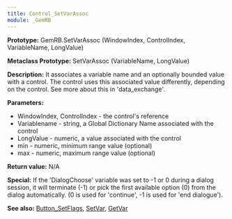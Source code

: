 ```yaml
---
title: Control_SetVarAssoc
module: _GemRB
---
```


**Prototype:** GemRB.SetVarAssoc (WindowIndex, ControlIndex, VariableName, LongValue)

**Metaclass Prototype:** SetVarAssoc (VariableName, LongValue)

**Description:** It associates a variable name and an optionally bounded 
value with a control. 
The control uses this associated value differently, depending on the 
control. See more about this in 'data_exchange'.

**Parameters:**
  * WindowIndex, ControlIndex  - the control's reference
  * Variablename - string, a Global Dictionary Name associated with the control
  * LongValue - numeric, a value associated with the control
  * min - numeric, minimum range value (optional)
  * max - numeric, maximum range value (optional)

**Return value:** N/A

**Special:** If the 'DialogChoose' variable was set to -1 or 0 during a dialog session, it will terminate (-1) or pick the first available option (0) from the dialog automatically. (0 is used for 'continue', -1 is used for 'end dialogue').

**See also:** [Button_SetFlags](Button_SetFlags.md), [SetVar](SetVar.md), [GetVar](GetVar.md)

